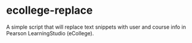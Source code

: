 # ecollege-replace
A simple script that will replace text snippets with user and course info in Pearson LearningStudio (eCollege).
